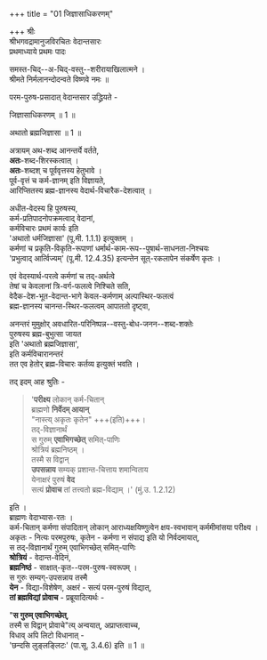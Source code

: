 +++
title = "01 जिज्ञासाधिकरणम्"

+++
श्रीः  
श्रीभगवद्रामानुजविरचितः वेदान्तसारः  
प्रथमाध्याये प्रथमः पादः  

समस्त-चिद्--अ-चिद्-वस्तु--शरीरायाखिलात्मने ।  
श्रीमते निर्मलानन्दोदन्वते विष्णवे नमः ॥  

परम-पुरुष-प्रसादात् वेदान्तसार उद्ध्रियते -  

जिज्ञासाधिकरणम् ॥ 1 ॥  

अथातो ब्रह्मजिज्ञासा ॥ 1 ॥  

अत्रायम् अथ-शब्द आनन्तर्ये वर्तते,  
**अतः**-शब्द-शिरस्कत्वात् ।  
**अतः**-शब्दश् च पूर्ववृत्तस्य हेतुभावे ।  
पूर्व-वृत्तं च कर्म-ज्ञानम् इति विज्ञायते,  
आरिप्सितस्य ब्रह्म-ज्ञानस्य वेदार्थ-विचारैक-देशत्वात् ।  

अधीत-वेदस्य हि पुरुषस्य,  
कर्म-प्रतिपादनोपक्रमत्वाद् वेदानां,  
कर्मविचारः प्रथमं कार्यः इति  
'अथातो धर्मजिज्ञासा' (पू.मी. 1.1.1) इत्युक्तम् ।  
कर्मणां च प्रकृति-विकृति-रूपाणां धर्मार्थ-काम-रूप--पुषार्थ-साधनता-निश्चयः  
'प्रभुत्वाद् आर्त्विज्यम्' (पू.मी. 12.4.35) इत्यन्तेन सूत्-रकलापेन संकर्षेण कृतः ।  

एवं वेदस्यार्थ-परत्वे कर्मणां च तद्-अर्थत्वे  
तेषां च केवलानां त्रि-वर्ग-फलत्वे निश्चिते सति,  
वेदैक-देश-भूत-वेदान्त-भागे केवल-कर्मणाम् अल्पास्थिर-फलत्वं  
ब्रह्म-ज्ञानस्य चानन्त-स्थिर-फलत्वम् आपाततो दृष्ट्वा,  

अनन्तरं मुमुक्षोर् अवधारित-परिनिष्पन्न--वस्तु-बोध-जनन--शब्द-शक्तेः  
पुरुषस्य ब्रह्म-बुभुत्सा जायत  
इति 'अथातो ब्रह्मजिज्ञासा',  
इति कर्मविचारानन्तरं  
तत एव हेतोर् ब्रह्म-विचारः कर्तव्य इत्युक्तं भवति ।  

तद् इदम् आह श्रुतिः - 

>  '**परीक्ष्य** लोकान् कर्म-चितान्  
> ब्राह्मणो **निर्वेदम् आयान्**  
> "नास्त्य् अकृतः कृतेन" +++(इति)+++।  
> तद्-विज्ञानार्थं  
> स गुरुम् **एवाभिगच्छेत्** समित्-पाणिः  
> श्रोत्रियं ब्रह्मनिष्ठम् ।  
> तस्मै स विद्वान्  
> **उपसन्नाय** सम्यक् प्रशान्त-चित्ताय शमान्विताय  
> येनाक्षरं पुरुषं **वेद**  
सत्यं **प्रोवाच** तां तत्त्वतो ब्रह्म-विद्याम् ।' (मुं.उ. 1.2.12) 

इति ।  
ब्राह्मणः वेदाभ्यास-रतः ।  
कर्म-चितान् कर्मणा संपादितान् लोकान् आराध्यक्षयिष्णुत्वेन क्षय-स्वभावान् कर्ममीमांसया परीक्ष्य ।  
अकृतः - नित्यः परमपुरुषः, कृतेन - कर्मणा न संपाद्य इति यो निर्वदमायात्,  
स तद्-विज्ञानार्थं गुरुम् एवाभिगच्छेत् समित्-पाणिः  
**श्रोत्रियं** - वेदान्त-वेदिनं,  
**ब्रह्मनिष्ठं** - साक्षात्-कृत--परम-पुरुष-स्वरूपम् ।  
स गुरुः सम्यग्-उपसन्नाय तस्मै  
**येन** - विद्या-विशेषेण, अक्षरं - सत्यं परम-पुरुषं विद्यात्,  
**तां ब्रह्मविद्यां प्रोवाच** - प्रब्रूयादित्यर्थः -  

"**स गुरुम् एवाभिगच्छेत्**,  
तस्मै स विद्वान् प्रोवाचे"त्य् अन्वयात्, अप्राप्तत्वाच्च,  
विधाव् अपि लिटो विधानात् -  
'छन्दसि लुङ्लङ्लिटः' (पा.सू. 3.4.6) इति ॥ 1 ॥